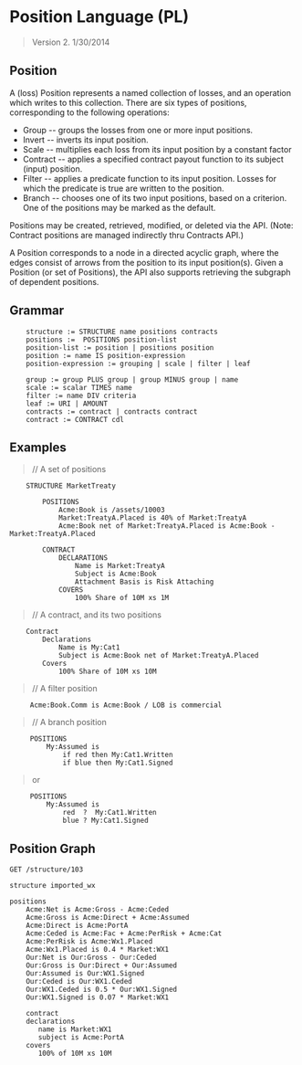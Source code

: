Position Language (PL)
================
> Version 2. 1/30/2014

Position
--------

A (loss) Position represents a named collection of losses, and an operation which writes to this collection. There are six types of positions, corresponding to the following operations:

* Group -- groups the losses from one or more input positions.
* Invert -- inverts its input position.
* Scale -- multiplies each loss from its input position by a constant factor
* Contract -- applies a specified contract payout function to its subject (input) position.
* Filter -- applies a predicate function to its input position. Losses for which the predicate is true are written to the position.
* Branch -- chooses one of its two input positions, based on a criterion. One of the positions may be marked as the default.

Positions may be created, retrieved, modified, or deleted via the API.
(Note: Contract positions are managed indirectly thru Contracts API.)

A Position corresponds to a node in a directed acyclic graph, where the edges consist of arrows from the position to its input position(s).
Given a Position (or set of Positions), the API also supports retrieving the subgraph of dependent positions.

Grammar
-------

	    structure := STRUCTURE name positions contracts
		positions :=  POSITIONS position-list
		position-list := position | positions position  
		position := name IS position-expression  
		position-expression := grouping | scale | filter | leaf  

	    group := group PLUS group | group MINUS group | name  
		scale := scalar TIMES name  
		filter := name DIV criteria  
		leaf := URI | AMOUNT  
		contracts := contract | contracts contract  
		contract := CONTRACT cdl  


Examples
--------


> // A set of positions

	    STRUCTURE MarketTreaty

	        POSITIONS
				Acme:Book is /assets/10003
				Market:TreatyA.Placed is 40% of Market:TreatyA
				Acme:Book net of Market:TreatyA.Placed is Acme:Book - Market:TreatyA.Placed
			
			CONTRACT
				DECLARATIONS
				    Name is Market:TreatyA
					Subject is Acme:Book
					Attachment Basis is Risk Attaching
				COVERS
					100% Share of 10M xs 1M


> // A contract, and its two positions

	    Contract
			Declarations
				Name is My:Cat1
				Subject is Acme:Book net of Market:TreatyA.Placed
			Covers
				100% Share of 10M xs 10M


> // A filter position

	     
		 Acme:Book.Comm is Acme:Book / LOB is commercial

> // A branch position

	     POSITIONS
			 My:Assumed is
				 if red then My:Cat1.Written
				 if blue then My:Cat1.Signed


> or

	     POSITIONS
			 My:Assumed is
				 red  ?  My:Cat1.Written
				 blue ? My:Cat1.Signed


Position Graph
--------------


    GET /structure/103

	structure imported_wx

    positions
        Acme:Net is Acme:Gross - Acme:Ceded
    	Acme:Gross is Acme:Direct + Acme:Assumed
	    Acme:Direct is Acme:PortA
        Acme:Ceded is Acme:Fac + Acme:PerRisk + Acme:Cat
        Acme:PerRisk is Acme:Wx1.Placed
        Acme:Wx1.Placed is 0.4 * Market:WX1
        Our:Net is Our:Gross - Our:Ceded
        Our:Gross is Our:Direct + Our:Assumed
        Our:Assumed is Our:WX1.Signed
        Our:Ceded is Our:WX1.Ceded
        Our:WX1.Ceded is 0.5 * Our:WX1.Signed 
        Our:WX1.Signed is 0.07 * Market:WX1

        contract
	    declarations
	       name is Market:WX1
	       subject is Acme:PortA
	    covers
	       100% of 10M xs 10M	

